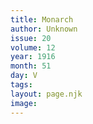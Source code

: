 ```yaml
---
title: Monarch
author: Unknown
issue: 20
volume: 12
year: 1916
month: 51
day: V
tags:
layout: page.njk
image:
---
```





